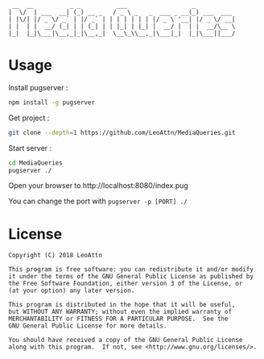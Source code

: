 ```
 __  __          _ _          ___                  _
|  \/  | ___  __| (_) __ _   / _ \ _   _  ___ _ __(_) ___  ___
| |\/| |/ _ \/ _` | |/ _` | | | | | | | |/ _ \ '__| |/ _ \/ __|
| |  | |  __/ (_| | | (_| | | |_| | |_| |  __/ |  | |  __/\__ \
|_|  |_|\___|\__,_|_|\__,_|  \__\_\\__,_|\___|_|  |_|\___||___/
```

# Usage

Install pugserver :
```sh
npm install -g pugserver
```

Get project :
```sh
git clone --depth=1 https://github.com/LeoAttn/MediaQueries.git
```

Start server :
```sh
cd MediaQueries
pugserver ./
```

Open your browser to http://localhost:8080/index.pug

You can change the port with `pugserver -p [PORT] ./`

# License

```text
Copyright (C) 2018 LeoAttn

This program is free software: you can redistribute it and/or modify
it under the terms of the GNU General Public License as published by
the Free Software Foundation, either version 3 of the License, or
(at your option) any later version.

This program is distributed in the hope that it will be useful,
but WITHOUT ANY WARRANTY; without even the implied warranty of
MERCHANTABILITY or FITNESS FOR A PARTICULAR PURPOSE.  See the
GNU General Public License for more details.

You should have received a copy of the GNU General Public License
along with this program.  If not, see <http://www.gnu.org/licenses/>.
```